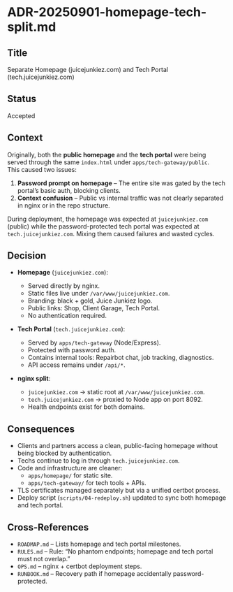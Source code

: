 # ADR-20250901-homepage-tech-split.md

## Title
Separate Homepage (juicejunkiez.com) and Tech Portal (tech.juicejunkiez.com)

## Status
Accepted

## Context
Originally, both the **public homepage** and the **tech portal** were being served through the same `index.html` under `apps/tech-gateway/public`.  
This caused two issues:  
1. **Password prompt on homepage** – The entire site was gated by the tech portal’s basic auth, blocking clients.  
2. **Context confusion** – Public vs internal traffic was not clearly separated in nginx or in the repo structure.  

During deployment, the homepage was expected at `juicejunkiez.com` (public) while the password-protected tech portal was expected at `tech.juicejunkiez.com`. Mixing them caused failures and wasted cycles.  

## Decision
- **Homepage** (`juicejunkiez.com`):  
  - Served directly by nginx.  
  - Static files live under `/var/www/juicejunkiez.com`.  
  - Branding: black + gold, Juice Junkiez logo.  
  - Public links: Shop, Client Garage, Tech Portal.  
  - No authentication required.  

- **Tech Portal** (`tech.juicejunkiez.com`):  
  - Served by `apps/tech-gateway` (Node/Express).  
  - Protected with password auth.  
  - Contains internal tools: Repairbot chat, job tracking, diagnostics.  
  - API access remains under `/api/*`.  

- **nginx split**:  
  - `juicejunkiez.com` → static root at `/var/www/juicejunkiez.com`.  
  - `tech.juicejunkiez.com` → proxied to Node app on port 8092.  
  - Health endpoints exist for both domains.  

## Consequences
- Clients and partners access a clean, public-facing homepage without being blocked by authentication.  
- Techs continue to log in through `tech.juicejunkiez.com`.  
- Code and infrastructure are cleaner:  
  - `apps/homepage/` for static site.  
  - `apps/tech-gateway/` for tech tools + APIs.  
- TLS certificates managed separately but via a unified certbot process.  
- Deploy script (`scripts/04-redeploy.sh`) updated to sync both homepage and tech portal.  

## Cross-References
- `ROADMAP.md` – Lists homepage and tech portal milestones.  
- `RULES.md` – Rule: “No phantom endpoints; homepage and tech portal must not overlap.”  
- `OPS.md` – nginx + certbot deployment steps.  
- `RUNBOOK.md` – Recovery path if homepage accidentally password-protected.  